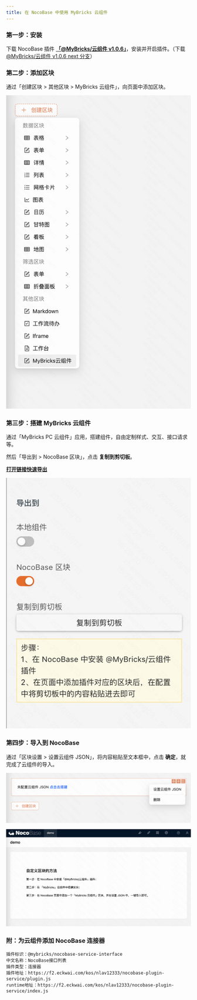 ```yaml
---
title: 在 NocoBase 中使用 MyBricks 云组件
---
```


### 第一步：安装

下载 NocoBase 插件 **[「@MyBricks/云组件 v1.0.6」](https://releases.mybricks.world/nocobase-plugin-cloud-com/cloud-com-1.0.6.tgz)**，安装并开启插件。（下载 [@MyBricks/云组件 v1.0.6 next 分支](https://releases.mybricks.world/nocobase-plugin-cloud-com/cloud-com-1.0.6-next.tgz)）

### 第二步：添加区块

通过「创建区块 > 其他区块 > MyBricks 云组件」，向页面中添加区块。

![alt text](img/image.png)

### 第三步：搭建 MyBricks 云组件

通过「MyBricks PC 云组件」应用，搭建组件，自由定制样式、交互、接口请求等。

然后「导出到 > NocoBase 区块」，点击 **复制到剪切板**。

**[打开链接快速导出](https://my.mybricks.world/mybricks-app-pc-cdm/index.html?id=596783300124741)**

![alt text](img/image-1.png)

### 第四步：导入到 NocoBase

通过「区块设置 > 设置云组件 JSON」，将内容粘贴至文本框中，点击 **确定**，就完成了云组件的导入。

![alt text](img/image-2.png)

![alt text](img/image-3.png)


### 附：为云组件添加 NocoBase 连接器

```
插件标识：@mybricks/nocobase-service-interface
中文名称：NocoBase接口列表
插件类型：连接器
插件地址：https://f2.eckwai.com/kos/nlav12333/nocobase-plugin-service/plugin.js
runtime地址：https://f2.eckwai.com/kos/nlav12333/nocobase-plugin-service/index.js
```
